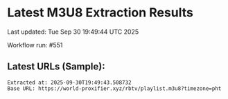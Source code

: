 # Latest M3U8 Extraction Results

Last updated: Tue Sep 30 19:49:44 UTC 2025

Workflow run: #551

## Latest URLs (Sample):
```
Extracted at: 2025-09-30T19:49:43.508732
Base URL: https://world-proxifier.xyz/rbtv/playlist.m3u8?timezone=pht

```
